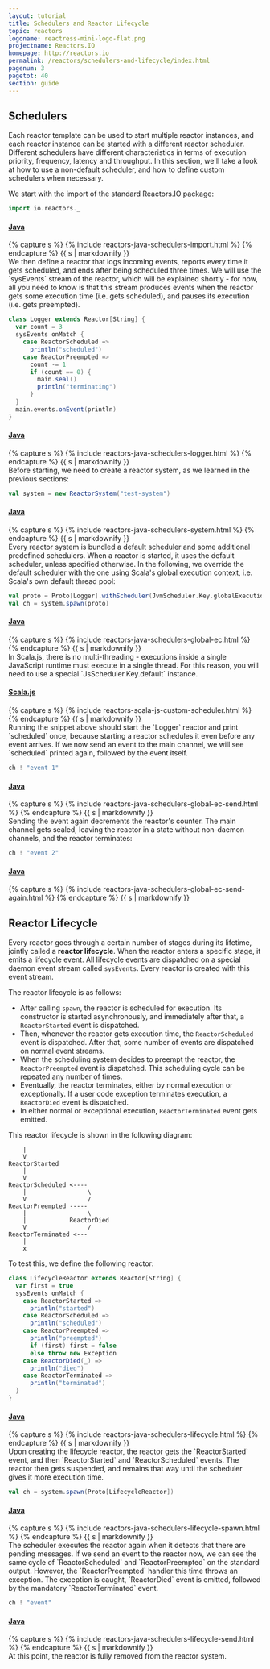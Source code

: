 ```yaml
---
layout: tutorial
title: Schedulers and Reactor Lifecycle
topic: reactors
logoname: reactress-mini-logo-flat.png
projectname: Reactors.IO
homepage: http://reactors.io
permalink: /reactors/schedulers-and-lifecycle/index.html
pagenum: 3
pagetot: 40
section: guide
---
```


## Schedulers

Each reactor template can be used to start multiple reactor instances,
and each reactor instance can be started with a different reactor scheduler.
Different schedulers have different characteristics in terms of execution priority,
frequency, latency and throughput.
In this section, we'll take a look at how to use a non-default scheduler,
and how to define custom schedulers when necessary.

We start with the import of the standard Reactors.IO package:

```scala
import io.reactors._
```

<div class='panel-group' id='acc-1'>
  <div class='panel panel-default'>
    <div class='panel-heading'>
      <h4 class='panel-title'>
        <a data-toggle='collapse' data-parent='#acc-1'
          href='#clps-2'>
          Java
        </a>
      </h4>
    </div>
    <div id='clps-2' class='panel-collapse collapse'>
      <div class='panel-body'>
{% capture s %}
{% include reactors-java-schedulers-import.html %}
{% endcapture %}
{{ s | markdownify }}
      </div>
    </div>
  </div>
</div>
We then define a reactor that logs incoming events,
reports every time it gets scheduled,
and ends after being scheduled three times.
We will use the `sysEvents` stream of the reactor,
which will be explained shortly -
for now, all you need to know is that this stream produces
events when the reactor gets some execution time (i.e. gets scheduled),
and pauses its execution (i.e. gets preempted).

```scala
class Logger extends Reactor[String] {
  var count = 3
  sysEvents onMatch {
    case ReactorScheduled =>
      println("scheduled")
    case ReactorPreempted =>
      count -= 1
      if (count == 0) {
        main.seal()
        println("terminating")
      }
  }
  main.events.onEvent(println)
}
```

<div class='panel-group' id='acc-3'>
  <div class='panel panel-default'>
    <div class='panel-heading'>
      <h4 class='panel-title'>
        <a data-toggle='collapse' data-parent='#acc-3'
          href='#clps-4'>
          Java
        </a>
      </h4>
    </div>
    <div id='clps-4' class='panel-collapse collapse'>
      <div class='panel-body'>
{% capture s %}
{% include reactors-java-schedulers-logger.html %}
{% endcapture %}
{{ s | markdownify }}
      </div>
    </div>
  </div>
</div>
Before starting, we need to create a reactor system,
as we learned in the previous sections:

```scala
val system = new ReactorSystem("test-system")
```

<div class='panel-group' id='acc-5'>
  <div class='panel panel-default'>
    <div class='panel-heading'>
      <h4 class='panel-title'>
        <a data-toggle='collapse' data-parent='#acc-5'
          href='#clps-6'>
          Java
        </a>
      </h4>
    </div>
    <div id='clps-6' class='panel-collapse collapse'>
      <div class='panel-body'>
{% capture s %}
{% include reactors-java-schedulers-system.html %}
{% endcapture %}
{{ s | markdownify }}
      </div>
    </div>
  </div>
</div>
Every reactor system is bundled a default scheduler
and some additional predefined schedulers.
When a reactor is started, it uses the default scheduler,
unless specified otherwise.
In the following, we override the default scheduler with the one using Scala's
global execution context, i.e. Scala's own default thread pool:

```scala
val proto = Proto[Logger].withScheduler(JvmScheduler.Key.globalExecutionContext)
val ch = system.spawn(proto)
```

<div class='panel-group' id='acc-7'>
  <div class='panel panel-default'>
    <div class='panel-heading'>
      <h4 class='panel-title'>
        <a data-toggle='collapse' data-parent='#acc-7'
          href='#clps-8'>
          Java
        </a>
      </h4>
    </div>
    <div id='clps-8' class='panel-collapse collapse'>
      <div class='panel-body'>
{% capture s %}
{% include reactors-java-schedulers-global-ec.html %}
{% endcapture %}
{{ s | markdownify }}
      </div>
    </div>
  </div>
</div>
In Scala.js, there is no multi-threading - executions inside a single JavaScript
runtime must execute in a single thread. For this reason, you will need to use
a special `JsScheduler.Key.default` instance.

<div class='panel-group' id='acc-9'>
  <div class='panel panel-default'>
    <div class='panel-heading'>
      <h4 class='panel-title'>
        <a data-toggle='collapse' data-parent='#acc-9'
          href='#clps-10'>
          Scala.js
        </a>
      </h4>
    </div>
    <div id='clps-10' class='panel-collapse collapse'>
      <div class='panel-body'>
{% capture s %}
{% include reactors-scala-js-custom-scheduler.html %}
{% endcapture %}
{{ s | markdownify }}
      </div>
    </div>
  </div>
</div>
Running the snippet above should start the `Logger` reactor and print `scheduled`
once, because starting a reactor schedules it even before any event arrives.
If we now send an event to the main channel, we will see `scheduled` printed again,
followed by the event itself.

```scala
ch ! "event 1"
```

<div class='panel-group' id='acc-11'>
  <div class='panel panel-default'>
    <div class='panel-heading'>
      <h4 class='panel-title'>
        <a data-toggle='collapse' data-parent='#acc-11'
          href='#clps-12'>
          Java
        </a>
      </h4>
    </div>
    <div id='clps-12' class='panel-collapse collapse'>
      <div class='panel-body'>
{% capture s %}
{% include reactors-java-schedulers-global-ec-send.html %}
{% endcapture %}
{{ s | markdownify }}
      </div>
    </div>
  </div>
</div>
Sending the event again decrements the reactor's counter.
The main channel gets sealed, leaving the reactor in a state without non-daemon
channels, and the reactor terminates:

```scala
ch ! "event 2"
```

<div class='panel-group' id='acc-13'>
  <div class='panel panel-default'>
    <div class='panel-heading'>
      <h4 class='panel-title'>
        <a data-toggle='collapse' data-parent='#acc-13'
          href='#clps-14'>
          Java
        </a>
      </h4>
    </div>
    <div id='clps-14' class='panel-collapse collapse'>
      <div class='panel-body'>
{% capture s %}
{% include reactors-java-schedulers-global-ec-send-again.html %}
{% endcapture %}
{{ s | markdownify }}
      </div>
    </div>
  </div>
</div>

## Reactor Lifecycle

Every reactor goes through a certain number of stages during its lifetime,
jointly called a **reactor lifecycle**.
When the reactor enters a specific stage, it emits a lifecycle event.
All lifecycle events are dispatched on a special daemon event stream called `sysEvents`.
Every reactor is created with this event stream.

The reactor lifecycle is as follows:

- After calling `spawn`,
  the reactor is scheduled for execution.
  Its constructor is started asynchronously,
  and immediately after that,
  a `ReactorStarted` event is dispatched.
- Then, whenever the reactor gets execution time,
  the `ReactorScheduled` event is dispatched.
  After that, some number of events are dispatched on normal event streams.
-  When the scheduling system decides to preempt the reactor,
  the `ReactorPreempted` event is dispatched.
  This scheduling cycle can be repeated any number of times.
- Eventually, the reactor terminates,
  either by normal execution or exceptionally.
  If a user code exception terminates execution,
  a `ReactorDied` event is dispatched.
- In either normal or exceptional execution,
  `ReactorTerminated` event gets emitted.

This reactor lifecycle is shown in the following diagram:

```
    |
    V
ReactorStarted
    |
    V
ReactorScheduled <----
    |                 \
    V                 /
ReactorPreempted -----
    |                 \
    |            ReactorDied
    V                 /
ReactorTerminated <---
    |
    x
```

To test this, we define the following reactor:

```scala
class LifecycleReactor extends Reactor[String] {
  var first = true
  sysEvents onMatch {
    case ReactorStarted =>
      println("started")
    case ReactorScheduled =>
      println("scheduled")
    case ReactorPreempted =>
      println("preempted")
      if (first) first = false
      else throw new Exception
    case ReactorDied(_) =>
      println("died")
    case ReactorTerminated =>
      println("terminated")
  }
}
```

<div class='panel-group' id='acc-15'>
  <div class='panel panel-default'>
    <div class='panel-heading'>
      <h4 class='panel-title'>
        <a data-toggle='collapse' data-parent='#acc-15'
          href='#clps-16'>
          Java
        </a>
      </h4>
    </div>
    <div id='clps-16' class='panel-collapse collapse'>
      <div class='panel-body'>
{% capture s %}
{% include reactors-java-schedulers-lifecycle.html %}
{% endcapture %}
{{ s | markdownify }}
      </div>
    </div>
  </div>
</div>
Upon creating the lifecycle reactor,
the reactor gets the `ReactorStarted` event,
and then `ReactorStarted` and `ReactorScheduled` events.
The reactor then gets suspended,
and remains that way until the scheduler gives it more execution time.

```scala
val ch = system.spawn(Proto[LifecycleReactor])
```

<div class='panel-group' id='acc-17'>
  <div class='panel panel-default'>
    <div class='panel-heading'>
      <h4 class='panel-title'>
        <a data-toggle='collapse' data-parent='#acc-17'
          href='#clps-18'>
          Java
        </a>
      </h4>
    </div>
    <div id='clps-18' class='panel-collapse collapse'>
      <div class='panel-body'>
{% capture s %}
{% include reactors-java-schedulers-lifecycle-spawn.html %}
{% endcapture %}
{{ s | markdownify }}
      </div>
    </div>
  </div>
</div>
The scheduler executes the reactor again
when it detects that there are pending messages.
If we send an event to the reactor now,
we can see the same cycle of `ReactorScheduled` and `ReactorPreempted`
on the standard output.
However, the `ReactorPreempted` handler this time throws an exception.
The exception is caught, `ReactorDied` event is emitted,
followed by the mandatory `ReactorTerminated` event.

```scala
ch ! "event"
```

<div class='panel-group' id='acc-19'>
  <div class='panel panel-default'>
    <div class='panel-heading'>
      <h4 class='panel-title'>
        <a data-toggle='collapse' data-parent='#acc-19'
          href='#clps-20'>
          Java
        </a>
      </h4>
    </div>
    <div id='clps-20' class='panel-collapse collapse'>
      <div class='panel-body'>
{% capture s %}
{% include reactors-java-schedulers-lifecycle-send.html %}
{% endcapture %}
{{ s | markdownify }}
      </div>
    </div>
  </div>
</div>
At this point, the reactor is fully removed from the reactor system.

